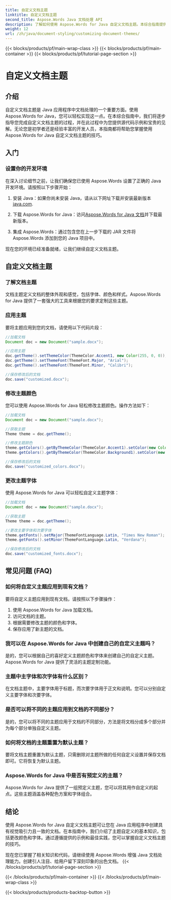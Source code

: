 ```yaml
---
title: 自定义文档主题
linktitle: 自定义文档主题
second_title: Aspose.Words Java 文档处理 API
description: 了解如何使用 Aspose.Words for Java 自定义文档主题。本综合指南提供分步说明和源代码示例。
weight: 12
url: /zh/java/document-styling/customizing-document-themes/
---
```


{{< blocks/products/pf/main-wrap-class >}}
{{< blocks/products/pf/main-container >}}
{{< blocks/products/pf/tutorial-page-section >}}

# 自定义文档主题


## 介绍

自定义文档主题是 Java 应用程序中文档处理的一个重要方面。使用 Aspose.Words for Java，您可以轻松实现这一点。在本综合指南中，我们将逐步指导您完成自定义文档主题的过程，并在此过程中为您提供源代码示例和宝贵的见解。无论您是初学者还是经验丰富的开发人员，本指南都将帮助您掌握使用 Aspose.Words for Java 自定义文档主题的技巧。

## 入门

### 设置你的开发环境

在深入讨论细节之前，让我们确保您已使用 Aspose.Words 设置了正确的 Java 开发环境。请按照以下步骤开始：

1. 安装 Java：如果你尚未安装 Java，请从以下网址下载并安装最新版本[java.com](https://www.java.com/).

2. 下载 Aspose.Words for Java：访问[Aspose.Words for Java 文档](https://reference.aspose.com/words/java/)并下载最新版本。

3. 集成 Aspose.Words：通过包含您在上一步下载的 JAR 文件将 Aspose.Words 添加到您的 Java 项目中。

现在您的环境已经准备就绪，让我们继续自定义文档主题。

## 自定义文档主题

### 了解文档主题

文档主题定义文档的整体外观和感觉，包括字体、颜色和样式。Aspose.Words for Java 提供了一套强大的工具来根据您的要求定制这些主题。

### 应用主题

要将主题应用到您的文档，请使用以下代码片段：

```java
//加载文档
Document doc = new Document("sample.docx");

//应用主题
doc.getTheme().setThemeColor(ThemeColor.Accent1, new Color(255, 0, 0));
doc.getTheme().setThemeFont(ThemeFont.Major, "Arial");
doc.getTheme().setThemeFont(ThemeFont.Minor, "Calibri");

//保存修改后的文档
doc.save("customized.docx");
```

### 修改主题颜色

您可以使用 Aspose.Words for Java 轻松修改主题颜色。操作方法如下：

```java
//加载文档
Document doc = new Document("sample.docx");

//获取主题
Theme theme = doc.getTheme();

//修改主题颜色
theme.getColors().getByThemeColor(ThemeColor.Accent1).setColor(new Color(0, 128, 255));
theme.getColors().getByThemeColor(ThemeColor.Background1).setColor(new Color(240, 240, 240));

//保存修改后的文档
doc.save("customized_colors.docx");
```

### 更改主题字体

使用 Aspose.Words for Java 可以轻松自定义主题字体：

```java
//加载文档
Document doc = new Document("sample.docx");

//获取主题
Theme theme = doc.getTheme();

//更改主要字体和次要字体
theme.getFonts().setMajor(ThemeFontLanguage.Latin, "Times New Roman");
theme.getFonts().setMinor(ThemeFontLanguage.Latin, "Verdana");

//保存修改后的文档
doc.save("customized_fonts.docx");
```

## 常见问题 (FAQ)

### 如何将自定义主题应用到现有文档？

要将自定义主题应用到现有文档，请按照以下步骤操作：

1. 使用 Aspose.Words for Java 加载文档。
2. 访问文档的主题。
3. 根据需要修改主题的颜色和字体。
4. 保存应用了新主题的文档。

### 我可以在 Aspose.Words for Java 中创建自己的自定义主题吗？

是的，您可以根据自己的喜好定义主题颜色和字体来创建自己的自定义主题。Aspose.Words for Java 提供了灵活的主题定制功能。

### 主题中主字体和次字体有什么区别？

在文档主题中，主要字体用于标题，而次要字体用于正文和说明。您可以分别自定义主要字体和次要字体。

### 是否可以将不同的主题应用到文档的不同部分？

是的，您可以将不同的主题应用于文档的不同部分，方法是将文档分成多个部分并为每个部分单独自定义主题。

### 如何将文档的主题重置为默认主题？

要将文档主题重置为默认主题，只需删除对主题所做的任何自定义设置并保存文档即可。它将恢复为默认主题。

### Aspose.Words for Java 中是否有预定义的主题？

Aspose.Words for Java 提供了一组预定义主题，您可以将其用作自定义的起点。这些主题涵盖各种配色方案和字体组合。

## 结论

使用 Aspose.Words for Java 自定义文档主题可让您在 Java 应用程序中创建具有视觉吸引力且一致的文档。在本指南中，我们介绍了主题自定义的基本知识，包括更改颜色和字体。通过遵循提供的示例和最佳实践，您可以掌握自定义文档主题的技巧。

现在您已掌握了相关知识和代码，请继续使用 Aspose.Words 增强 Java 文档处理能力。创建引人注目、给用户留下深刻印象的出色文档。
{{< /blocks/products/pf/tutorial-page-section >}}

{{< /blocks/products/pf/main-container >}}
{{< /blocks/products/pf/main-wrap-class >}}

{{< blocks/products/products-backtop-button >}}

